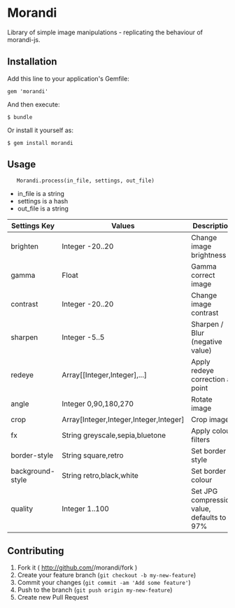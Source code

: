 # Morandi

Library of simple image manipulations - replicating the behaviour of
morandi-js.

## Installation

Add this line to your application's Gemfile:

    gem 'morandi'

And then execute:

    $ bundle

Or install it yourself as:

    $ gem install morandi

## Usage

````
   Morandi.process(in_file, settings, out_file)
````
- in_file is a string
- settings is a hash
- out_file is a string

Settings Key | Values | Description
-------------|--------|---------------
brighten     | Integer -20..20 | Change image brightness
gamma        | Float  | Gamma correct image
contrast     | Integer -20..20  | Change image contrast
sharpen      | Integer -5..5  | Sharpen / Blur (negative value)
redeye       | Array[[Integer,Integer],...]  | Apply redeye correction at point
angle        | Integer 0,90,180,270  | Rotate image
crop         | Array[Integer,Integer,Integer,Integer] | Crop image
fx           | String greyscale,sepia,bluetone | Apply colour filters
border-style  | String square,retro | Set border style
background-style  | String retro,black,white | Set border colour
quality       | Integer 1..100 | Set JPG compression value, defaults to 97%

## Contributing

1. Fork it ( http://github.com/<my-github-username>/morandi/fork )
2. Create your feature branch (`git checkout -b my-new-feature`)
3. Commit your changes (`git commit -am 'Add some feature'`)
4. Push to the branch (`git push origin my-new-feature`)
5. Create new Pull Request
